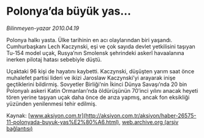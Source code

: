 # Polonya’da büyük yas…

*Bilinmeyen-yazar 2010.04.19*

<font class="agenda2NewsSpot">
 Polonya halkı yasta. Ülke tarihinin en acı olaylarından biri yaşandı. Cumhurbaşkanı Lech Kaczynski, eşi ve çok sayıda devlet yetkilisini taşıyan Tu-154 model uçak, Rusya’nın Smolensk şehrindeki askerî havaalanına inerken pilotaj hatası sebebiyle düştü.
</font>
<font class="newsDetail">
 <p class="MsoNormal">
  Uçaktaki 96 kişi de hayatını kaybetti. Kaczynski, düşüşten yarım saat önce muhalefet partisi lideri ve ikizi Jaroslaw Kaczynski’yi arayarak inişe geçtiklerini bildirmiş. Sovyetler Birliği’nin İkinci Dünya Savaşı’nda 20 bin Polonyalı askeri Katin Ormanları’nda öldürüşünün 70’inci yılını anacak heyeti tören yerine taşıyan uçak daha önce de arıza yapmış, ancak fon eksikliği yüzünden yenilenmesi tehir edilmiş.
 </p>
</font>

Kaynak: [www.aksiyon.com.tr](http://aksiyon.com.tr/aksiyon/haber-26575-11-polonyada-buyuk-yas%E2%80%A6.html), [web.archive.org (arşiv bağlantısı)](http://web.archive.org/web/20101209222511/http://aksiyon.com.tr/aksiyon/haber-26575-11-polonyada-buyuk-yas%E2%80%A6.html)
